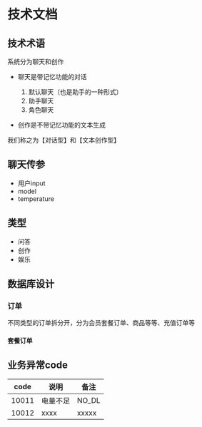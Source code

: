 # 技术文档

## 技术术语

系统分为聊天和创作

- 聊天是带记忆功能的对话
  1. 默认聊天（也是助手的一种形式）
  2. 助手聊天
  3. 角色聊天
  
- 创作是不带记忆功能的文本生成

我们称之为【对话型】和【文本创作型】

## 聊天传参

- 用户input
- model
- temperature

## 类型

- 问答
- 创作
- 娱乐

## 数据库设计

### 订单

不同类型的订单拆分开，分为会员套餐订单、商品等等、充值订单等

#### 套餐订单

## 业务异常code

| code | 说明 | 备注 |
| ------- | ------- | ------- |
| 10011 | 电量不足 | NO_DL |
| 10012 | xxxx | xxxxx |